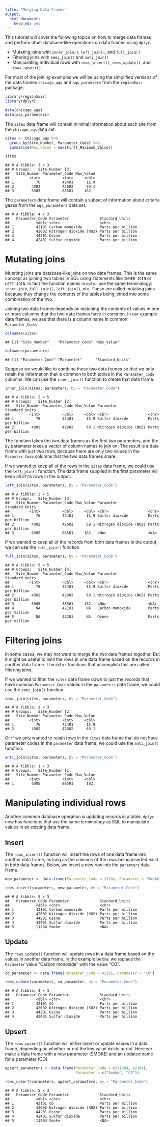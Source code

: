 ```yaml
---
title: "Merging Data Frames"
output: 
  html_document: 
    keep_md: yes
---
```


This tutorial will cover the following topics on how to merge data frames and
perform other database-like operations on data frames using `dplyr`. 

- Mutating joins with `inner_join()`, `left_join()`, and `full_join()`
- Filtering joins with `semi_join()` and `anti_join()`
- Manipulating individual rows with `rows_insert()`, `rows_update()`, and
  `rows_upsert()`.

For most of the joining examples we will be using the simplified versions of the 
data frames `chicago_aqs` and `aqs_paramters` from the `region5air` package.


```r
library(region5air)
library(dplyr)

data(chicago_aqs)
data(aqs_parameters)
```

The `sites` data frame will contain minimal information about each site from the
`chicago_aqs` data set.



```r
sites <- chicago_aqs %>%
  group_by(Site_Number, Parameter_Code) %>%
  summarise(Max_Value = max(First_Maximum_Value))

sites
```

```
## # A tibble: 3 × 3
## # Groups:   Site_Number [3]
##   Site_Number Parameter_Code Max_Value
##         <int>          <int>     <dbl>
## 1          76          42401      11.9
## 2        4002          42602      69.1
## 3        6005          88501     182.
```

The `parameters` data frame will contain a subset of information about criteria
gases from the `aqs_parameters` data set.


```
## # A tibble: 4 × 3
##   Parameter_Code Parameter              Standard_Units   
##            <dbl> <chr>                  <chr>            
## 1          42101 Carbon monoxide        Parts per million
## 2          42602 Nitrogen dioxide (NO2) Parts per billion
## 3          44201 Ozone                  Parts per million
## 4          42401 Sulfur dioxide         Parts per billion
```

# Mutating joins

Mutating joins are database-like joins on two data frames. This is the same concept
as joining two tables in SQL using statements like `INNER JOIN` or `LEFT JOIN`. In fact the 
function names in `dplyr` use the same terminology: `inner_join`, `full_join()`,
`left_join()`, etc. These are called mutating joins because they change the contents
of the tables being joined into some combination of the two.

Joining two data frames depends on matching the contents of values in one or more
columns that the two data frames have in common. In our example data frames, we 
see that there is a column name in common: `Parameter_Code`.


```r
colnames(sites)
```

```
## [1] "Site_Number"    "Parameter_Code" "Max_Value"
```

```r
colnames(parameters)
```

```
## [1] "Parameter_Code" "Parameter"      "Standard_Units"
```

Suppose we would like to combine these two data frames so that we only retain
the information that is common to both tables in the `Parameter_Code` columns.
We can use the `inner_join()` function to create that data frame.


```r
inner_join(sites, parameters, by = "Parameter_Code")
```

```
## # A tibble: 2 × 5
## # Groups:   Site_Number [2]
##   Site_Number Parameter_Code Max_Value Parameter              Standard_Units   
##         <int>          <dbl>     <dbl> <chr>                  <chr>            
## 1          76          42401      11.9 Sulfur dioxide         Parts per billion
## 2        4002          42602      69.1 Nitrogen dioxide (NO2) Parts per billion
```

The function takes the two data frames as the first two parameters, and the `by`
parameter takes a vector of column names to join on. The result is a data frame
with just two rows, because there are only two values in the `Paramter_Code` columns
that the two data frames share.

If we wanted to keep all of the rows in the `sites` data frame, we could use the
`left_join()` function. The data frame supplied in the first parameter will keep
all of its rows in the output.


```r
left_join(sites, parameters, by = "Parameter_Code")
```

```
## # A tibble: 3 × 5
## # Groups:   Site_Number [3]
##   Site_Number Parameter_Code Max_Value Parameter              Standard_Units   
##         <int>          <dbl>     <dbl> <chr>                  <chr>            
## 1          76          42401      11.9 Sulfur dioxide         Parts per billion
## 2        4002          42602      69.1 Nitrogen dioxide (NO2) Parts per billion
## 3        6005          88501     182.  <NA>                   <NA>
```

If we wanted to keep all of the records from both data frames in the output,
we can use the `full_join()` function.


```r
full_join(sites, parameters, by = "Parameter_Code")
```

```
## # A tibble: 5 × 5
## # Groups:   Site_Number [4]
##   Site_Number Parameter_Code Max_Value Parameter              Standard_Units   
##         <int>          <dbl>     <dbl> <chr>                  <chr>            
## 1          76          42401      11.9 Sulfur dioxide         Parts per billion
## 2        4002          42602      69.1 Nitrogen dioxide (NO2) Parts per billion
## 3        6005          88501     182.  <NA>                   <NA>             
## 4          NA          42101      NA   Carbon monoxide        Parts per million
## 5          NA          44201      NA   Ozone                  Parts per million
```

# Filtering joins

In some cases, we may not want to merge the two data frames together. But it might
be useful to limit the rows in one data frame based on the records in another
data frame. The `dplyr` functions that accomplish this are called filtering joins.

If we wanted to filter the `sites` data frame down to just the records that have
common `Parameter_Code` values in the `parameters` data frame, we could use the
`semi_join()` function.


```r
semi_join(sites, parameters, by = "Parameter_Code")
```

```
## # A tibble: 2 × 3
## # Groups:   Site_Number [2]
##   Site_Number Parameter_Code Max_Value
##         <int>          <int>     <dbl>
## 1          76          42401      11.9
## 2        4002          42602      69.1
```

Or if we only wanted to retain rows in the `sites` data frame that do not have
parameter codes in the `parameter` data frame, we could use the `anti_join()`
function.


```r
anti_join(sites, parameters, by = "Parameter_Code")
```

```
## # A tibble: 1 × 3
## # Groups:   Site_Number [1]
##   Site_Number Parameter_Code Max_Value
##         <int>          <int>     <dbl>
## 1        6005          88501      182.
```

# Manipulating individual rows

Another common database operation is updating records in a table. `dplyr` now has
functions that use the same terminology as SQL to manipulate values in an existing
data frame.

## Insert

The `rows_insert()` function will insert the rows of one data frame into another
data frame, as long as the columns of the rows being inserted exist in both data
frames. Below, we insert a new row into the `paramters` data frame.


```r
new_parameter <- data.frame(Parameter_Code = 11204, Parameter = "Smoke")

rows_insert(parameters, new_parameter, by = "Parameter_Code")
```

```
## # A tibble: 5 × 3
##   Parameter_Code Parameter              Standard_Units   
##            <dbl> <chr>                  <chr>            
## 1          42101 Carbon monoxide        Parts per million
## 2          42602 Nitrogen dioxide (NO2) Parts per billion
## 3          44201 Ozone                  Parts per million
## 4          42401 Sulfur dioxide         Parts per billion
## 5          11204 Smoke                  <NA>
```

## Update

The `rows_update()` function will update rows in a data frame based on the values
in another data frame. In the example below, we replace the `Parameter` value
"Carbon monoxide" with the value "CO".


```r
co_parameter <- data.frame(Parameter_Code = 42101, Parameter = "CO")

rows_update(parameters, co_parameter, by = "Parameter_Code")
```

```
## # A tibble: 4 × 3
##   Parameter_Code Parameter              Standard_Units   
##            <dbl> <chr>                  <chr>            
## 1          42101 CO                     Parts per million
## 2          42602 Nitrogen dioxide (NO2) Parts per billion
## 3          44201 Ozone                  Parts per million
## 4          42401 Sulfur dioxide         Parts per billion
```

## Upsert

The `rows_upsert()` function will either insert or update values in a data frame,
depending on whether or not the key value exists or not. Here we make a data frame
with a new parameter (SMOKE) and an updated name for a parameter (CO). 


```r
upsert_parameters <- data.frame(Parameter_Code = c(11204, 42101),
                                Parameter = c("Smoke", "CO"))

rows_upsert(parameters, upsert_parameters, by = "Parameter_Code")
```

```
## # A tibble: 5 × 3
##   Parameter_Code Parameter              Standard_Units   
##            <dbl> <chr>                  <chr>            
## 1          42101 CO                     Parts per million
## 2          42602 Nitrogen dioxide (NO2) Parts per billion
## 3          44201 Ozone                  Parts per million
## 4          42401 Sulfur dioxide         Parts per billion
## 5          11204 Smoke                  <NA>
```

